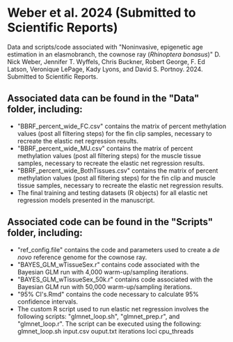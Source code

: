 # Weber et al. 2024 (Submitted to Scientific Reports)

Data and scripts/code associated with "Noninvasive, epigenetic age estimation in an elasmobranch, the cownose ray (*Rhinoptera bonasus*)" D. Nick Weber, Jennifer T. Wyffels, Chris Buckner, Robert George, F. Ed Latson, Veronique LePage, Kady Lyons, and David S. Portnoy. 2024. Submitted to Scientific Reports.

## Associated data can be found in the "Data" folder, including:
- "BBRF_percent_wide_FC.csv" contains the matrix of percent methylation values (post all filtering steps) for the fin clip samples, necessary to recreate the elastic net regression results.
- "BBRF_percent_wide_MU.csv" contains the matrix of percent methylation values (post all filtering steps) for the muscle tissue samples, necessary to recreate the elastic net regression results.
- "BBRF_percent_wide_BothTissues.csv" contains the matrix of percent methylation values (post all filtering steps) for the fin clip and muscle tissue samples, necessary to recreate the elastic net regression results.
- The final training and testing datasets (R objects) for all elastic net regression models presented in the manuscript.

## Associated code can be found in the "Scripts" folder, including:

- "ref_config.file" contains the code and parameters used to create a *de novo* reference genome for the cownose ray.
- "BAYES_GLM_wTissueSex.r" contains code associated with the Bayesian GLM run with 4,000 warm-up/sampling iterations.
- "BAYES_GLM_wTissueSex_50k.r" contains code associated with the Bayesian GLM run with 50,000 warm-up/sampling iterations.
- "95% CI's.Rmd" contains the code necessary to calculate 95% confidence intervals.
- The custom R script used to run elastic net regression involves the following scripts: "glmnet_loop.sh", "glmnet_prep.r", and "glmnet_loop.r". The script can be executed using the following:
    glmnet_loop.sh input.csv ouput.txt iterations loci cpu_threads
